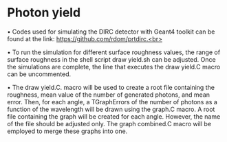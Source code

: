 # Photon yield
• Codes used for simulating the DIRC detector with Geant4 toolkit can be found at the link: https://github.com/rdom/prtdirc.<br>


• To run the simulation for different surface roughness values, the range of surface
roughness in the shell script draw yield.sh can be adjusted. Once the simulations are complete, the line that executes the draw yield.C macro can be uncommented.<br>


• The draw yield.C. macro will be used to create a root file containing the roughness, mean value of the number of generated photons, and mean error. Then, for
each angle, a TGraphErrors of the number of photons as a function of the wavelength will be drawn using the graph.C macro. A root file containing the graph
will be created for each angle. However, the name of the file should be adjusted
only. The graph combined.C macro will be employed to merge these graphs
into one. <br>
